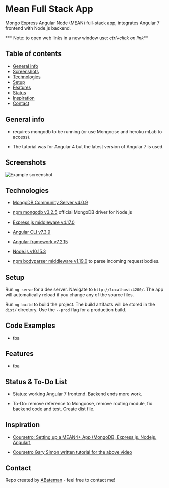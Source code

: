 # Mean Full Stack App

Mongo Express Angular Node (MEAN) full-stack app, integrates Angular 7 frontend with Node.js backend.

*** Note: to open web links in a new window use: _ctrl+click on link_**

## Table of contents

* [General info](#general-info)
* [Screenshots](#screenshots)
* [Technologies](#technologies)
* [Setup](#setup)
* [Features](#features)
* [Status](#status)
* [Inspiration](#inspiration)
* [Contact](#contact)

## General info

* requires mongodb to be running (or use Mongoose and heroku mLab to access).

* The tutorial was for Angular 4 but the latest version of Angular 7 is used.

## Screenshots

![Example screenshot](./img/.png)

## Technologies

* [MongoDB Community Server v4.0.9](https://www.mongodb.com/download-center/community)

* [npm mongodb v3.2.5](https://www.npmjs.com/package/mongodb) official MongoDB driver for Node.js

* [Express.js middleware v4.17.0](https://expressjs.com/)

* [Angular CLI v7.3.9](https://github.com/angular/angular-cli)

* [Angular framework v7.2.15](https://angular.io/)

* [Node.js v10.15.3](https://nodejs.org/es/)

* [npm bodyparser middleware v1.19.0](https://www.npmjs.com/package/body-parser) to parse incoming request bodies.

## Setup

Run `ng serve` for a dev server. Navigate to `http://localhost:4200/`. The app will automatically reload if you change any of the source files.

Run `ng build` to build the project. The build artifacts will be stored in the `dist/` directory. Use the `--prod` flag for a production build.

## Code Examples

* tba

## Features

* tba

## Status & To-Do List

* Status: working Angular 7 frontend. Backend ends more work.

* To-Do: remove reference to Mongoose, remove routing module, fix backend code and test. Create dist file.

## Inspiration

* [Coursetro: Setting up a MEAN4+ App (MongoDB, Express.js, Nodejs, Angular)](https://www.youtube.com/watch?v=Tw-rskOmcMM)

* [Coursetro Gary Simon written tutorial for the above video](https://coursetro.com/posts/code/84/Setting-up-an-Angular-4-MEAN-Stack-(Tutorial))

## Contact

Repo created by [ABateman](https://www.andrewbateman.org) - feel free to contact me!
